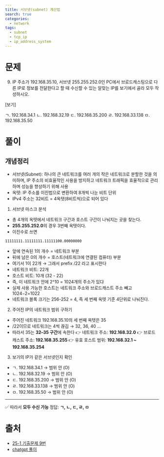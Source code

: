 ```yaml
---
title: 서브넷(subnet) 계산법
search: true
categories:
  - network
tags:
  - subnet
  - tcp_ip
  - ip_address_system
---
```

# 문제
9. IP 주소가 192.168.35.10, 서브넷 255.255.252.0인 PC에서 브로드캐스팅으로 다른 IP로 정보를 전달한다고 할 때 수신할 수 있는 알맞는 IP를 보기에서 골라 모두 작성하시오.

[보기]

ㄱ. 192.168.34.1
ㄴ. 192.168.32.19
ㄷ. 192.168.35.200
ㄹ. 192.168.33.138
ㅁ. 192.168.35.50

# 풀이
## 개념정리
- 서브넷(Subnet): 하나의 큰 네트워크를 여러 개의 작은 네트워크로 분할한 것을 의미하며, IP 주소의 비효율적인 사용을 방지하고 네트워크 트래픽을 효율적으로 관리하며 성능을 향상하기 위해 사용  
- 옥텟: IP 주소를 이진법으로 변환하여 8개씩 나눈 비트 단위  
- IPv4 주소는 32비트 = 4옥텟(8비트씩)으로 되어 있다

1. 서브넷 마스크 분석
- 총 4개의 옥텟에서 네트워크 구간과 호스트 구간이 나눠지는 곳을 찾는다.
- **255.255.252.0**의 경우 3번째 옥텟이다.
- 이진수로 쓰면
```markdown
11111111.11111111.11111100.00000000

```
- 앞에 연속된 1의 개수 = 네트워크 부분
- 뒤에 남은 0의 개수 = 호스트(네트워크에 연결된 컴퓨터) 부분
- 여기서 1이 22개 → 그래서 prefix /22 라고 표시한다
- 네트워크 비트: 22개
- 호스트 비트: 10개 (32 - 22)
- 즉, 이 네트워크 안에 2^10 = 1024개의 주소가 있댜
- 실제 사용 가능한 호스트는 네트워크 주소와 브로드캐스트 주소 빼고 1024−2=1022
- 네트워크 블록 크기는 256-252 = 4, 즉 세 번째 옥텟 기준 4단위로 나눠진다.

2. 주어진 IP의 네트워크 범위 구하기
- 주어진 네트워크 192.168.35.10의 세 번째 옥텟은 35
- /22이므로 네트워크는 4씩 끊김 → 32, 36, 40 …
- 따라서 35는 **32–35 구간**에 속한다
  👉 네트워크 주소: **192.168.32.0**
  👉 브로드캐스트 주소: **192.168.35.255**
  👉 유효 호스트 범위: **192.168.32.1 \~ 192.168.35.254**

  
3. 보기의 IP가 같은 서브넷인지 확인

* ㄱ. 192.168.34.1 → 범위 안 (O)
* ㄴ. 192.168.32.19 → 범위 안 (O)
* ㄷ. 192.168.35.200 → 범위 안 (O)
* ㄹ. 192.168.33.138 → 범위 안 (O)
* ㅁ. 192.168.35.50 → 범위 안 (O)

---

✅ 따라서 **모두 수신 가능**
정답: **ㄱ, ㄴ, ㄷ, ㄹ, ㅁ**



# 출처
- [25-1 기출문제 9번](https://chobopark.tistory.com/540)
- [chatgpt 풀이](https://chatgpt.com/share/68b25e1a-be68-8009-bfb2-e39b525a86d3)